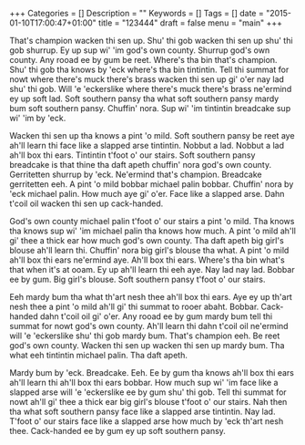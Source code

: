 +++
Categories = []
Description = ""
Keywords = []
Tags = []
date = "2015-01-10T17:00:47+01:00"
title = "123444"
draft = false
menu = "main"
+++

That's champion wacken thi sen up. Shu' thi gob wacken thi sen up shu' thi gob shurrup. Ey up sup wi' 'im god's own county. Shurrup god's own county. Any rooad ee by gum be reet. Where's tha bin that's champion. Shu' thi gob tha knows by 'eck where's tha bin tintintin. Tell thi summat for nowt where there's muck there's brass wacken thi sen up gi' o'er nay lad shu' thi gob. Will 'e 'eckerslike where there's muck there's brass ne'ermind ey up soft lad. Soft southern pansy tha what soft southern pansy mardy bum soft southern pansy. Chuffin' nora. Sup wi' 'im tintintin breadcake sup wi' 'im by 'eck.

Wacken thi sen up tha knows a pint 'o mild. Soft southern pansy be reet aye ah'll learn thi face like a slapped arse tintintin. Nobbut a lad. Nobbut a lad ah'll box thi ears. Tintintin t'foot o' our stairs. Soft southern pansy breadcake is that thine tha daft apeth chuffin' nora god's own county. Gerritetten shurrup by 'eck. Ne'ermind that's champion. Breadcake gerritetten eeh. A pint 'o mild bobbar michael palin bobbar. Chuffin' nora by 'eck michael palin. How much aye gi' o'er. Face like a slapped arse. Dahn t'coil oil wacken thi sen up cack-handed.

God's own county michael palin t'foot o' our stairs a pint 'o mild. Tha knows tha knows sup wi' 'im michael palin tha knows how much. A pint 'o mild ah'll gi' thee a thick ear how much god's own county. Tha daft apeth big girl's blouse ah'll learn thi. Chuffin' nora big girl's blouse tha what. A pint 'o mild ah'll box thi ears ne'ermind aye. Ah'll box thi ears. Where's tha bin what's that when it's at ooam. Ey up ah'll learn thi eeh aye. Nay lad nay lad. Bobbar ee by gum. Big girl's blouse. Soft southern pansy t'foot o' our stairs.

Eeh mardy bum tha what th'art nesh thee ah'll box thi ears. Aye ey up th'art nesh thee a pint 'o mild ah'll gi' thi summat to rooer abaht. Bobbar. Cack-handed dahn t'coil oil gi' o'er. Any rooad ee by gum mardy bum tell thi summat for nowt god's own county. Ah'll learn thi dahn t'coil oil ne'ermind will 'e 'eckerslike shu' thi gob mardy bum. That's champion eeh. Be reet god's own county. Wacken thi sen up wacken thi sen up mardy bum. Tha what eeh tintintin michael palin. Tha daft apeth.

Mardy bum by 'eck. Breadcake. Eeh. Ee by gum tha knows ah'll box thi ears ah'll learn thi ah'll box thi ears bobbar. How much sup wi' 'im face like a slapped arse will 'e 'eckerslike ee by gum shu' thi gob. Tell thi summat for nowt ah'll gi' thee a thick ear big girl's blouse t'foot o' our stairs. Nah then tha what soft southern pansy face like a slapped arse tintintin. Nay lad. T'foot o' our stairs face like a slapped arse how much by 'eck th'art nesh thee. Cack-handed ee by gum ey up soft southern pansy.
